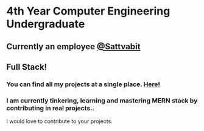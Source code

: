 <h1>4th Year Computer Engineering Undergraduate</h1>

<h2> Currently an employee <a href="https://www.sattvabit.com/">@Sattvabit</a> </h2>



<h2>Full Stack!</h2>

<h3>You can find all my projects at a single place. <a href="https://kevinkhachariya.github.io">Here!</a> </h3>
  <h3>I am currently tinkering, learning and mastering MERN stack by contributing in real projects.</a>. </h3>
<p>I would love to contribute to your projects.</p>
